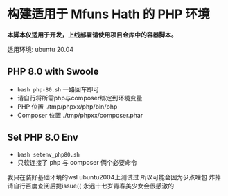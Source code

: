 # 构建适用于 Mfuns Hath 的 PHP 环境
**本脚本仅适用于开发，上线部署请使用项目仓库中的容器脚本。**

适用环境: ubuntu 20.04

## PHP 8.0 with Swoole
* ``bash php-80.sh`` 一路回车即可
* 请自行将所需php与composer绑定到环境变量
* PHP 位置 ./tmp/phpxx/php/bin/php
* Composer 位置 ./tmp/phpxx/composer.phar

## Set PHP 8.0 Env
* ``bash setenv_php80.sh`` 
* 只软连接了 php 与 composer 俩个必要命令


我只在装好基础环境的wsl ubuntu2004上测试过 所以可能会因为少点啥包 炸掉 请自行百度查阅后提issue(( 永远十七岁青春美少女会很感激的
